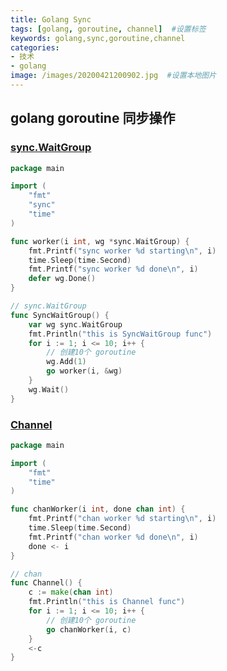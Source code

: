 ```yaml
---
title: Golang Sync
tags: [golang, goroutine, channel]  #设置标签
keywords: golang,sync,goroutine,channel
categories:
- 技术
- golang
image: /images/20200421200902.jpg  #设置本地图片
---
```



## golang goroutine 同步操作

### [sync.WaitGroup](https://golang.org/pkg/sync/#WaitGroup)

```go
package main

import (
	"fmt"
	"sync"
	"time"
)

func worker(i int, wg *sync.WaitGroup) {
	fmt.Printf("sync worker %d starting\n", i)
	time.Sleep(time.Second)
	fmt.Printf("sync worker %d done\n", i)
	defer wg.Done()
}

// sync.WaitGroup
func SyncWaitGroup() {
	var wg sync.WaitGroup
	fmt.Println("this is SyncWaitGroup func")
	for i := 1; i <= 10; i++ {
		// 创建10个 goroutine
		wg.Add(1)
		go worker(i, &wg)
	}
	wg.Wait()
}

```

### [Channel](https://blog.golang.org/pipelines)

```go
package main

import (
	"fmt"
	"time"
)

func chanWorker(i int, done chan int) {
	fmt.Printf("chan worker %d starting\n", i)
	time.Sleep(time.Second)
	fmt.Printf("chan worker %d done\n", i)
	done <- i
}

// chan
func Channel() {
	c := make(chan int)
	fmt.Println("this is Channel func")
	for i := 1; i <= 10; i++ {
		// 创建10个 goroutine
		go chanWorker(i, c)
	}
	<-c
}

```
